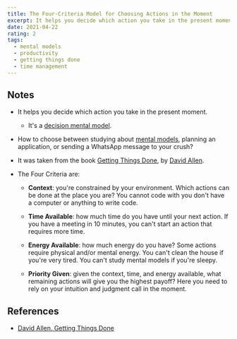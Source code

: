 ```yaml
---
title: The Four-Criteria Model for Choosing Actions in the Moment
excerpt: It helps you decide which action you take in the present moment.
date: 2021-04-22
rating: 2
tags:
  - mental models
  - productivity
  - getting things done
  - time management
---
```


## Notes

- It helps you decide which action you take in the present moment.

  - It's a [decision mental model](/zettelkasten/decision-mental-models).

- How to choose between studying about [mental models](/zettelkasten/mental-models), planning an application, or sending a WhatsApp message to your crush?

- It was taken from the book [Getting Things Done](/books/getting-things-done), by [David Allen](/zettelkasten/david-allen).

- The Four Criteria are:

  - **Context**: you're constrained by your environment. Which actions can be done at the place you are? You cannot code with you don't have a computer or anything to write code.

  - **Time Available**: how much time do you have until your next action. If you have a meeting in 10 minutes, you can't start an action that requires more time.

  - **Energy Available**: how much energy do you have? Some actions require physical and/or mental energy. You can't clean the house if you're very tired. You can't study mental models if you're sleepy.

  - **Priority Given**: given the context, time, and energy available, what remaining actions will give you the highest payoff? Here you need to rely on your intuition and judgment call in the moment.

## References

- [David Allen. Getting Things Done](/books/getting-things-done)
